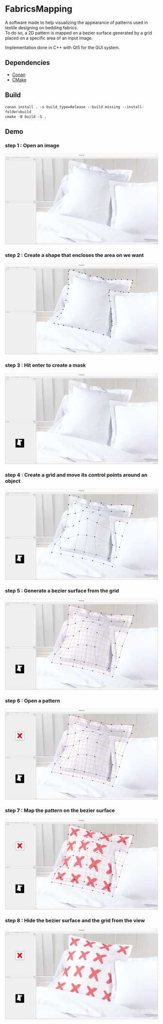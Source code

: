 # FabricsMapping

<p>
A software made to help visualizing the appearance of patterns used in textile designing on bedding fabrics.<br/>
To do so, a 2D pattern is mapped on a bezier surface generated by a grid placed on a specific area of an input image.<br/>
<p/>
<p>
Implementation done in C++ with Qt5 for the GUI system.
<p/>

## Dependencies

- [Conan](https://conan.io/)
- [CMake](https://cmake.org/)

## Build

```
conan install . -s build_type=Release --build missing --install-folder=build
cmake -B build -S .
```

## Demo

### step 1 : Open an image

<img alt="step1" src="imgs/step1.jpg"/>

### step 2 : Create a shape that encloses the area on we want 

<img alt="step2" src="imgs/step2.jpg"/>

### step 3 : Hit enter to create a mask

<img alt="step3" src="imgs/step3.jpg"/>

### step 4 : Create a grid and move its control points around an object

<img alt="step4" src="imgs/step4.jpg"/>

### step 5 : Generate a bezier surface from the grid

<img alt="step5" src="imgs/step5.jpg"/>

### step 6 : Open a pattern

<img alt="step6" src="imgs/step6.jpg"/>

### step 7 : Map the pattern on the bezier surface

<img alt="step7" src="imgs/step7.jpg"/>

### step 8 : Hide the bezier surface and the grid from the view

<img alt="step8" src="imgs/step8.jpg"/>
